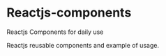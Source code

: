 # Reactjs-components
Reactjs Components for daily use

Reactjs reusable components and example of usage.
